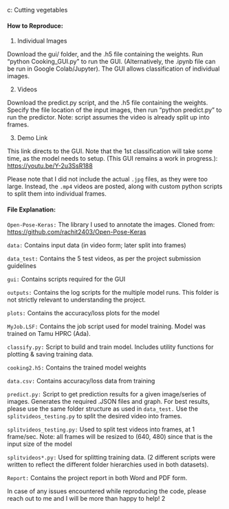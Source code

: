 c: Cutting vegetables

#### How to Reproduce:

1. Individual Images

Download the gui/ folder, and the .h5 file containing the weights. Run “python Cooking_GUI.py” to run the GUI. (Alternatively, the .ipynb file can be run in Google Colab/Jupyter). The GUI allows classification of individual images.

2. Videos

Download the predict.py script, and the .h5 file containing the weights. Specify the file location of the input images, then run “python predict.py” to run the predictor. Note: script assumes the video is already split up into frames. 

3. Demo Link

This link directs to the GUI. Note that the 1st classification will take some time, as the model needs to setup. (This GUI remains a work in progress.): https://youtu.be/Y-2u3SsR188

Please note that I did not include the actual `.jpg` files, as they were too large. Instead, the `.mp4` videos are posted, along with custom python scripts to split them into individual frames.

#### File Explanation:

`Open-Pose-Keras:` The library I used to annotate the images. Cloned from: https://github.com/rachit2403/Open-Pose-Keras

`data:` Contains input data (in video form; later split into frames)

`data_test:` Contains the 5 test videos, as per the project submission guidelines

`gui:` Contains scripts required for the GUI

`outputs:` Contains the log scripts for the multiple model runs. This folder is not strictly relevant to understanding the project.

`plots:` Contains the accuracy/loss plots for the model

`MyJob.LSF:` Contains the job script used for model training. Model was trained on Tamu HPRC (Ada).

`classify.py:` Script to build and train model. Includes utility functions for plotting & saving training data.

`cooking2.h5:` Contains the trained model weights

`data.csv:` Contains accuracy/loss data from training

`predict.py:` Script to get prediction results for a given image/series of images. Generates the required .JSON files and graph. For best results, please use the same folder structure as used in `data_test.` Use the `splitvideos_testing.py` to split the desired video into frames.

`splitvideos_testing.py:` Used to split test videos into frames, at 1 frame/sec. Note: all frames will be resized to (640, 480) since that is the input size of the model

`splitvideos*.py:` Used for splitting training data. (2 different scripts were written to reflect the different folder hierarchies used in both datasets).

`Report:` Contains the project report in both Word and PDF form.

In case of any issues encountered while reproducing the code, please reach out to me and I will be more than happy to help!
2
